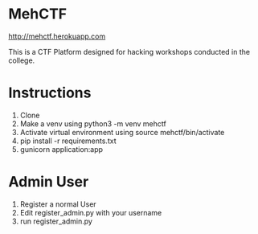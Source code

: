 # MehCTF

http://mehctf.herokuapp.com

This is a CTF Platform designed for hacking workshops conducted in the college.

# Instructions

1. Clone 
2. Make a venv using python3 -m venv mehctf
3. Activate virtual environment using source mehctf/bin/activate
3. pip install -r requirements.txt
4. gunicorn application:app

# Admin User

1. Register a normal User
2. Edit register_admin.py with your username
3. run register_admin.py
